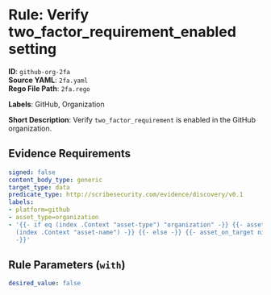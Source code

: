 # Rule: Verify two_factor_requirement_enabled setting

**ID**: `github-org-2fa`  
**Source YAML**: `2fa.yaml`  
**Rego File Path**: `2fa.rego`  

**Labels**: GitHub, Organization

**Short Description**: Verify `two_factor_requirement` is enabled in the GitHub organization.

## Evidence Requirements

```yaml
signed: false
content_body_type: generic
target_type: data
predicate_type: http://scribesecurity.com/evidence/discovery/v0.1
labels:
- platform=github
- asset_type=organization
- '{{- if eq (index .Context "asset-type") "organization" -}} {{- asset_on_target
  (index .Context "asset-name") -}} {{- else -}} {{- asset_on_target nil -}} {{- end
  -}}'
```
## Rule Parameters (`with`)

```yaml
desired_value: false
```
